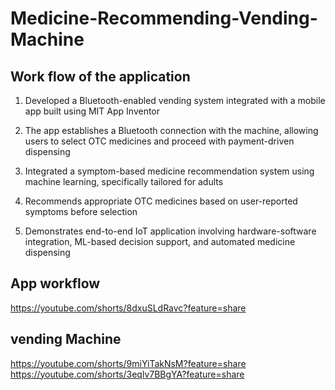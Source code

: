 # Medicine-Recommending-Vending-Machine


## Work flow of the application

1. Developed a Bluetooth-enabled vending system integrated with a mobile app built using MIT App Inventor

2. The app establishes a Bluetooth connection with the machine, allowing users to select OTC medicines and proceed with payment-driven dispensing

3. Integrated a symptom-based medicine recommendation system using machine learning, specifically tailored for adults

4. Recommends appropriate OTC medicines based on user-reported symptoms before selection

5. Demonstrates end-to-end IoT application involving hardware-software integration, ML-based decision support, and automated medicine dispensing

## App workflow
https://youtube.com/shorts/8dxuSLdRavc?feature=share

## vending Machine
https://youtube.com/shorts/9miYiTakNsM?feature=share
https://youtube.com/shorts/3eqlv7BBgYA?feature=share
